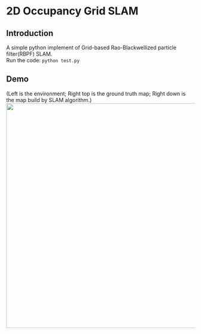 # 2D Occupancy Grid SLAM
## Introduction
A simple python implement of Grid-based Rao-Blackwellized particle filter(RBPF) SLAM.<br>
Run the code: `python test.py`

## Demo
(Left is the environment; Right top is the ground truth map; Right down is the map build by SLAM algorithm.)<br>
<img src="https://github.com/toolbuddy/2D-Grid-SLAM/blob/master/demo.PNG" width="600">

